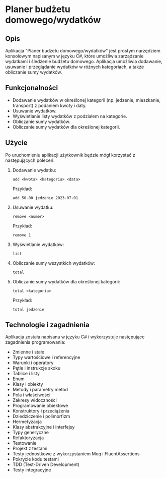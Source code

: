 # Planer budżetu domowego/wydatków

## Opis

Aplikacja "Planer budżetu domowego/wydatków" jest prostym narzędziem konsolowym napisanym w języku C#, które umożliwia zarządzanie wydatkami i śledzenie budżetu domowego. Aplikacja umożliwia dodawanie, usuwanie i przeglądanie wydatków w różnych kategoriach, a także obliczanie sumy wydatków.

## Funkcjonalności

- Dodawanie wydatków w określonej kategorii (np. jedzenie, mieszkanie, transport) z podaniem kwoty i daty.
- Usuwanie wydatków.
- Wyświetlanie listy wydatków z podziałem na kategorie.
- Obliczanie sumy wydatków.
- Obliczanie sumy wydatków dla określonej kategorii.

## Użycie

Po uruchomieniu aplikacji użytkownik będzie mógł korzystać z następujących poleceń:

1. Dodawanie wydatku:
   ```
   add <kwota> <kategoria> <data>
   ```
   Przykład:
   ```
   add 50.00 jedzenie 2023-07-01
   ```

2. Usuwanie wydatku:
   ```
   remove <numer>
   ```
   Przykład:
   ```
   remove 1
   ```

3. Wyświetlanie wydatków:
   ```
   list
   ```

4. Obliczanie sumy wszystkich wydatków:
   ```
   total
   ```

5. Obliczanie sumy wydatków dla określonej kategorii:
   ```
   total <kategoria>
   ```
   Przykład:
   ```
   total jedzenie
   ```

## Technologie i zagadnienia

Aplikacja została napisana w języku C# i wykorzystuje następujące zagadnienia programowania:

- Zmienne i stałe
- Typy wartościowe i referencyjne
- Warunki i operatory
- Pętle i instrukcje skoku
- Tablice i listy
- Enum
- Klasy i obiekty
- Metody i parametry metod
- Pola i właściwości
- Zakresy widoczności
- Programowanie obiektowe
- Konstruktory i przeciążenia
- Dziedziczenie i polimorfizm
- Hermetyzacja
- Klasy abstrakcyjne i interfejsy
- Typy generyczne
- Refaktoryzacja
- Testowanie
- Projekt z testami
- Testy jednostkowe z wykorzystaniem Moq i FluentAssertions
- Pokrycie kodu testami
- TDD (Test-Driven Development)
- Testy integracyjne
